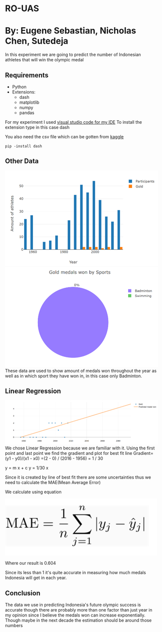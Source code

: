 # RO-UAS
# By: Eugene Sebastian, Nicholas Chen, Sutedeja     

In this experiment we are going to predict the number of Indonesian athletes that will win the olympic medal
## Requirements
- Python
- Extensions:
  - dash
  - matplotlib
  - numpy
  - pandas

For my experiment I used [visual studio code for my IDE](https://code.visualstudio.com/download) 
To install the extension type in this case dash

You also need the csv file which can be gotten from [kaggle](https://www.kaggle.com/heesoo37/120-years-of-olympic-history-athletes-and-results)
```
pip -install dash
```
## Other Data
![Particpant](part.png)
![Pie](pie.PNG)
These data are used to show amount of medals won throughout the year as well as in which sport they have won in, in this case only Badminton.

## Linear Regression

![Linear](le.PNG)
We chose Linear Regression because we are familiar with it. Using the first point and last point we find the gradient and plot for best fit line
Gradient=(y1 - y0)/(x1 - x0)
        =(2  - 0) / (2016 - 1956)
        = 1 / 30
        
y = m x + c
y = 1/30 x 

Since it is created by line of best fit there are some uncertainties thus we need to calculate the MAE(Mean Average Error)

We calculate using equation 

![MAE](we.PNG)


Where our result is
0.604

Since its less than 1 it's quite accurate in measuring how much medals Indonesia will
get in each year. 

## Conclusion

The data we use in predicting Indonesia's future olympic success is accurate
though there are probably more than one factor than just year in my opinion since I believe the medals won can increase exponentially. Though maybe in the next decade the estimation should be around those numbers
